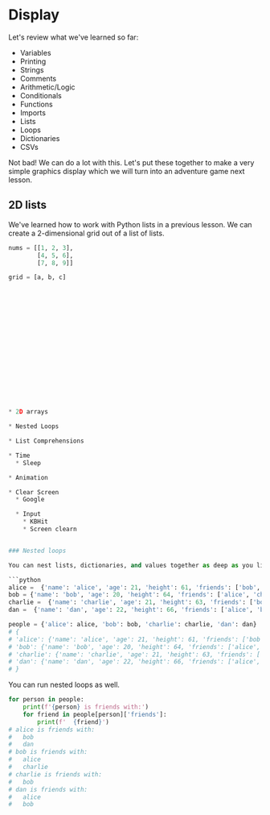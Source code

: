 # Display

Let's review what we've learned so far:

* Variables
* Printing
* Strings
* Comments
* Arithmetic/Logic
* Conditionals
* Functions
* Imports
* Lists
* Loops
* Dictionaries
* CSVs

Not bad! We can do a lot with this. Let's put these together to make a very simple graphics display which we will turn into an adventure game next lesson.


## 2D lists

We've learned how to work with Python lists in a previous lesson. We can create a 2-dimensional grid out of a list of lists.

```python
nums = [[1, 2, 3],
        [4, 5, 6],
        [7, 8, 9]]

grid = [a, b, c]


















* 2D arrays

* Nested Loops

* List Comprehensions

* Time
  * Sleep

* Animation

* Clear Screen
  * Google

  * Input
    * KBHit
    * Screen clearn


### Nested loops

You can nest lists, dictionaries, and values together as deep as you like.

```python
alice =  {'name': 'alice', 'age': 21, 'height': 61, 'friends': ['bob', 'dan']}
bob = {'name': 'bob', 'age': 20, 'height': 64, 'friends': ['alice', 'charlie']}
charlie =  {'name': 'charlie', 'age': 21, 'height': 63, 'friends': ['bob']}
dan =  {'name': 'dan', 'age': 22, 'height': 66, 'friends': ['alice', 'bob']}

people = {'alice': alice, 'bob': bob, 'charlie': charlie, 'dan': dan}
# {
# 'alice': {'name': 'alice', 'age': 21, 'height': 61, 'friends': ['bob', 'dan']},
# 'bob': {'name': 'bob', 'age': 20, 'height': 64, 'friends': ['alice', 'charlie']},
# 'charlie': {'name': 'charlie', 'age': 21, 'height': 63, 'friends': ['bob']},
# 'dan': {'name': 'dan', 'age': 22, 'height': 66, 'friends': ['alice', 'bob']}
# }
```

You can run nested loops as well.

```python
for person in people:
    print(f'{person} is friends with:')
    for friend in people[person]['friends']:
        print(f'  {friend}')
# alice is friends with:
#   bob
#   dan
# bob is friends with:
#   alice
#   charlie
# charlie is friends with:
#   bob
# dan is friends with:
#   alice
#   bob
```


